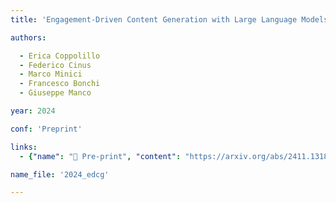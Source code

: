 ```yaml
---
title: 'Engagement-Driven Content Generation with Large Language Models'

authors:

  - Erica Coppolillo
  - Federico Cinus
  - Marco Minici
  - Francesco Bonchi
  - Giuseppe Manco

year: 2024

conf: 'Preprint'

links:
  - {"name": "📄 Pre-print", "content": "https://arxiv.org/abs/2411.13187"}

name_file: '2024_edcg'

---
```




